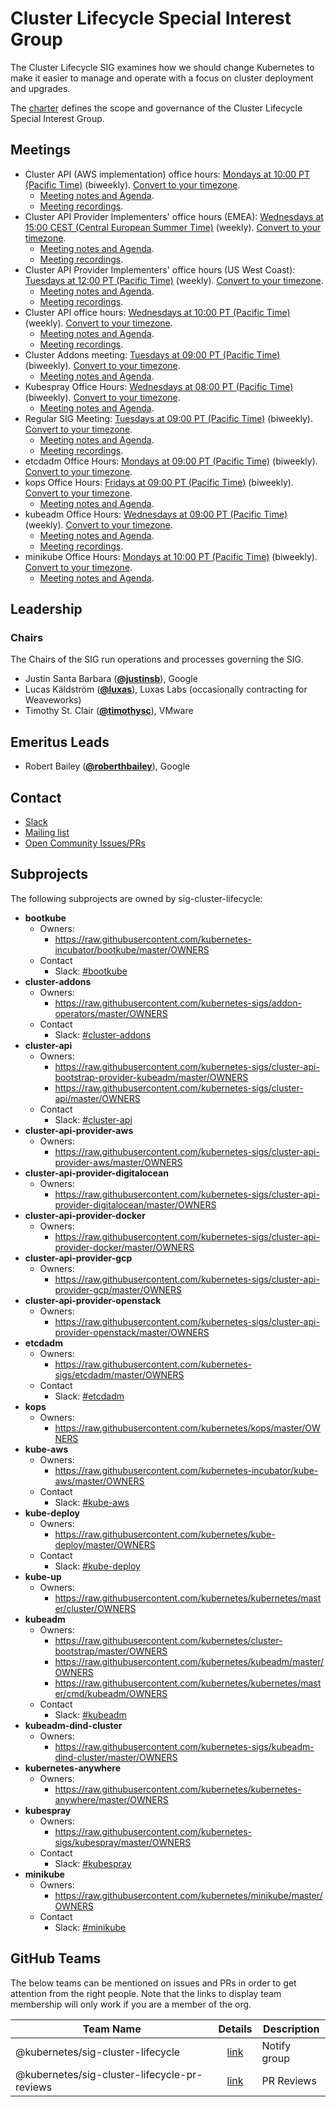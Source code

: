 <!---
This is an autogenerated file!

Please do not edit this file directly, but instead make changes to the
sigs.yaml file in the project root.

To understand how this file is generated, see https://git.k8s.io/community/generator/README.md
--->
# Cluster Lifecycle Special Interest Group

The Cluster Lifecycle SIG examines how we should change Kubernetes to make it easier to manage and operate with a focus on cluster deployment and upgrades.

The [charter](charter.md) defines the scope and governance of the Cluster Lifecycle Special Interest Group.

## Meetings
* Cluster API (AWS implementation) office hours: [Mondays at 10:00 PT (Pacific Time)](https://docs.google.com/document/d/1FQx0BPlkkl1Bn0c9ocVBxYIKojpmrS1CFP5h0DI68AE/edit) (biweekly). [Convert to your timezone](http://www.thetimezoneconverter.com/?t=10:00&tz=PT%20%28Pacific%20Time%29).
  * [Meeting notes and Agenda](https://docs.google.com/document/d/10dq54Fd-xa6P5Iy3p46VY1YTFqugGMd1PygDIpuRw6c/edit).
  * [Meeting recordings](https://www.youtube.com/playlist?list=PL69nYSiGNLP29D0nYgAGWt1ZFqS9Z7lw4).
* Cluster API Provider Implementers' office hours (EMEA): [Wednesdays at 15:00 CEST (Central European Summer Time)](https://docs.google.com/document/d/1FQx0BPlkkl1Bn0c9ocVBxYIKojpmrS1CFP5h0DI68AE/edit) (weekly). [Convert to your timezone](http://www.thetimezoneconverter.com/?t=15:00&tz=CEST%20%28Central%20European%20Summer%20Time%29).
  * [Meeting notes and Agenda](https://docs.google.com/document/d/1IZ2-AZhe4r3CYiJuttyciS7bGZTTx4iMppcA8_Pr3xE/edit).
  * [Meeting recordings](https://www.youtube.com/playlist?list=PL69nYSiGNLP29D0nYgAGWt1ZFqS9Z7lw4).
* Cluster API Provider Implementers' office hours (US West Coast): [Tuesdays at 12:00 PT (Pacific Time)](https://docs.google.com/document/d/1FQx0BPlkkl1Bn0c9ocVBxYIKojpmrS1CFP5h0DI68AE/edit) (weekly). [Convert to your timezone](http://www.thetimezoneconverter.com/?t=12:00&tz=PT%20%28Pacific%20Time%29).
  * [Meeting notes and Agenda](https://docs.google.com/document/d/1IZ2-AZhe4r3CYiJuttyciS7bGZTTx4iMppcA8_Pr3xE/edit).
  * [Meeting recordings](https://www.youtube.com/playlist?list=PL69nYSiGNLP29D0nYgAGWt1ZFqS9Z7lw4).
* Cluster API office hours: [Wednesdays at 10:00 PT (Pacific Time)](https://docs.google.com/document/d/1FQx0BPlkkl1Bn0c9ocVBxYIKojpmrS1CFP5h0DI68AE/edit) (weekly). [Convert to your timezone](http://www.thetimezoneconverter.com/?t=10:00&tz=PT%20%28Pacific%20Time%29).
  * [Meeting notes and Agenda](https://docs.google.com/document/d/1Ys-DOR5UsgbMEeciuG0HOgDQc8kZsaWIWJeKJ1-UfbY/edit).
  * [Meeting recordings](https://www.youtube.com/playlist?list=PL69nYSiGNLP29D0nYgAGWt1ZFqS9Z7lw4).
* Cluster Addons meeting: [Tuesdays at 09:00 PT (Pacific Time)](https://docs.google.com/document/d/1FQx0BPlkkl1Bn0c9ocVBxYIKojpmrS1CFP5h0DI68AE/edit) (biweekly). [Convert to your timezone](http://www.thetimezoneconverter.com/?t=09:00&tz=PT%20%28Pacific%20Time%29).
  * [Meeting notes and Agenda](https://docs.google.com/document/d/10_tl_SXcFGb-2109QpcFVrdrfnVEuQ05MBrXtasB0vk/edit).
* Kubespray Office Hours: [Wednesdays at 08:00 PT (Pacific Time)](https://docs.google.com/document/d/1FQx0BPlkkl1Bn0c9ocVBxYIKojpmrS1CFP5h0DI68AE/edit) (biweekly). [Convert to your timezone](http://www.thetimezoneconverter.com/?t=08:00&tz=PT%20%28Pacific%20Time%29).
  * [Meeting notes and Agenda](https://docs.google.com/document/d/1oDI1rTwla393k6nEMkqz0RU9rUl3J1hov0kQfNcl-4o/edit).
* Regular SIG Meeting: [Tuesdays at 09:00 PT (Pacific Time)](https://docs.google.com/document/d/1FQx0BPlkkl1Bn0c9ocVBxYIKojpmrS1CFP5h0DI68AE/edit) (biweekly). [Convert to your timezone](http://www.thetimezoneconverter.com/?t=09:00&tz=PT%20%28Pacific%20Time%29).
  * [Meeting notes and Agenda](https://docs.google.com/document/d/1Gmc7LyCIL_148a9Tft7pdhdee0NBHdOfHS1SAF0duI4/edit).
  * [Meeting recordings](https://www.youtube.com/playlist?list=PL69nYSiGNLP29D0nYgAGWt1ZFqS9Z7lw4).
* etcdadm Office Hours: [Mondays at 09:00 PT (Pacific Time)](https://docs.google.com/document/d/1b_J0oBvi9lL0gsPgTOrCw1Zlx3e7BYEuXnB3d2S15pA/edit#) (biweekly). [Convert to your timezone](http://www.thetimezoneconverter.com/?t=09:00&tz=PT%20%28Pacific%20Time%29).
* kops Office Hours: [Fridays at 09:00 PT (Pacific Time)](https://docs.google.com/document/d/1FQx0BPlkkl1Bn0c9ocVBxYIKojpmrS1CFP5h0DI68AE/edit) (biweekly). [Convert to your timezone](http://www.thetimezoneconverter.com/?t=09:00&tz=PT%20%28Pacific%20Time%29).
  * [Meeting notes and Agenda](https://docs.google.com/document/d/12QkyL0FkNbWPcLFxxRGSPt_tNPBHbmni3YLY-lHny7E/edit).
* kubeadm Office Hours: [Wednesdays at 09:00 PT (Pacific Time)](https://docs.google.com/document/d/1FQx0BPlkkl1Bn0c9ocVBxYIKojpmrS1CFP5h0DI68AE/edit) (weekly). [Convert to your timezone](http://www.thetimezoneconverter.com/?t=09:00&tz=PT%20%28Pacific%20Time%29).
  * [Meeting notes and Agenda](https://docs.google.com/document/d/130_kiXjG7graFNSnIAgtMS1G8zPDwpkshgfRYS0nggo/edit).
  * [Meeting recordings](https://www.youtube.com/playlist?list=PL69nYSiGNLP29D0nYgAGWt1ZFqS9Z7lw4).
* minikube Office Hours: [Mondays at 10:00 PT (Pacific Time)](https://docs.google.com/document/d/1FQx0BPlkkl1Bn0c9ocVBxYIKojpmrS1CFP5h0DI68AE/edit) (biweekly). [Convert to your timezone](http://www.thetimezoneconverter.com/?t=10:00&tz=PT%20%28Pacific%20Time%29).
  * [Meeting notes and Agenda](https://docs.google.com/document/d/1jhfmL1gsgN39uCEgz5pW9tnIotFgHhxq2yfMK3KYE4w/edit).

## Leadership

### Chairs
The Chairs of the SIG run operations and processes governing the SIG.

* Justin Santa Barbara (**[@justinsb](https://github.com/justinsb)**), Google
* Lucas Käldström (**[@luxas](https://github.com/luxas)**), Luxas Labs (occasionally contracting for Weaveworks)
* Timothy St. Clair (**[@timothysc](https://github.com/timothysc)**), VMware

## Emeritus Leads

* Robert Bailey (**[@roberthbailey](https://github.com/roberthbailey)**), Google

## Contact
* [Slack](https://kubernetes.slack.com/messages/sig-cluster-lifecycle)
* [Mailing list](https://groups.google.com/forum/#!forum/kubernetes-sig-cluster-lifecycle)
* [Open Community Issues/PRs](https://github.com/kubernetes/community/labels/sig%2Fcluster-lifecycle)

## Subprojects

The following subprojects are owned by sig-cluster-lifecycle:
- **bootkube**
  - Owners:
    - https://raw.githubusercontent.com/kubernetes-incubator/bootkube/master/OWNERS
  - Contact
    - Slack: [#bootkube](https://kubernetes.slack.com/messages/bootkube)
- **cluster-addons**
  - Owners:
    - https://raw.githubusercontent.com/kubernetes-sigs/addon-operators/master/OWNERS
  - Contact
    - Slack: [#cluster-addons](https://kubernetes.slack.com/messages/cluster-addons)
- **cluster-api**
  - Owners:
    - https://raw.githubusercontent.com/kubernetes-sigs/cluster-api-bootstrap-provider-kubeadm/master/OWNERS
    - https://raw.githubusercontent.com/kubernetes-sigs/cluster-api/master/OWNERS
  - Contact
    - Slack: [#cluster-api](https://kubernetes.slack.com/messages/cluster-api)
- **cluster-api-provider-aws**
  - Owners:
    - https://raw.githubusercontent.com/kubernetes-sigs/cluster-api-provider-aws/master/OWNERS
- **cluster-api-provider-digitalocean**
  - Owners:
    - https://raw.githubusercontent.com/kubernetes-sigs/cluster-api-provider-digitalocean/master/OWNERS
- **cluster-api-provider-docker**
  - Owners:
    - https://raw.githubusercontent.com/kubernetes-sigs/cluster-api-provider-docker/master/OWNERS
- **cluster-api-provider-gcp**
  - Owners:
    - https://raw.githubusercontent.com/kubernetes-sigs/cluster-api-provider-gcp/master/OWNERS
- **cluster-api-provider-openstack**
  - Owners:
    - https://raw.githubusercontent.com/kubernetes-sigs/cluster-api-provider-openstack/master/OWNERS
- **etcdadm**
  - Owners:
    - https://raw.githubusercontent.com/kubernetes-sigs/etcdadm/master/OWNERS
  - Contact
    - Slack: [#etcdadm](https://kubernetes.slack.com/messages/etcdadm)
- **kops**
  - Owners:
    - https://raw.githubusercontent.com/kubernetes/kops/master/OWNERS
- **kube-aws**
  - Owners:
    - https://raw.githubusercontent.com/kubernetes-incubator/kube-aws/master/OWNERS
  - Contact
    - Slack: [#kube-aws](https://kubernetes.slack.com/messages/kube-aws)
- **kube-deploy**
  - Owners:
    - https://raw.githubusercontent.com/kubernetes/kube-deploy/master/OWNERS
  - Contact
    - Slack: [#kube-deploy](https://kubernetes.slack.com/messages/kube-deploy)
- **kube-up**
  - Owners:
    - https://raw.githubusercontent.com/kubernetes/kubernetes/master/cluster/OWNERS
- **kubeadm**
  - Owners:
    - https://raw.githubusercontent.com/kubernetes/cluster-bootstrap/master/OWNERS
    - https://raw.githubusercontent.com/kubernetes/kubeadm/master/OWNERS
    - https://raw.githubusercontent.com/kubernetes/kubernetes/master/cmd/kubeadm/OWNERS
  - Contact
    - Slack: [#kubeadm](https://kubernetes.slack.com/messages/kubeadm)
- **kubeadm-dind-cluster**
  - Owners:
    - https://raw.githubusercontent.com/kubernetes-sigs/kubeadm-dind-cluster/master/OWNERS
- **kubernetes-anywhere**
  - Owners:
    - https://raw.githubusercontent.com/kubernetes/kubernetes-anywhere/master/OWNERS
- **kubespray**
  - Owners:
    - https://raw.githubusercontent.com/kubernetes-sigs/kubespray/master/OWNERS
  - Contact
    - Slack: [#kubespray](https://kubernetes.slack.com/messages/kubespray)
- **minikube**
  - Owners:
    - https://raw.githubusercontent.com/kubernetes/minikube/master/OWNERS
  - Contact
    - Slack: [#minikube](https://kubernetes.slack.com/messages/minikube)

## GitHub Teams

The below teams can be mentioned on issues and PRs in order to get attention from the right people.
Note that the links to display team membership will only work if you are a member of the org.

| Team Name | Details | Description |
| --------- |:-------:| ----------- |
| @kubernetes/sig-cluster-lifecycle | [link](https://github.com/orgs/kubernetes/teams/sig-cluster-lifecycle) | Notify group |
| @kubernetes/sig-cluster-lifecycle-pr-reviews | [link](https://github.com/orgs/kubernetes/teams/sig-cluster-lifecycle-pr-reviews) | PR Reviews |

<!-- BEGIN CUSTOM CONTENT -->

<!-- END CUSTOM CONTENT -->
